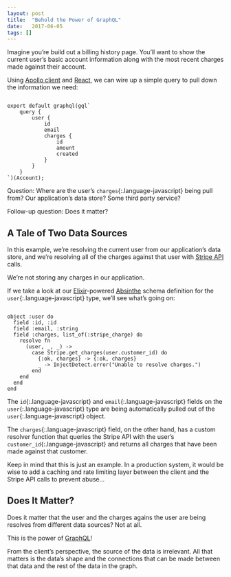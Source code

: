 ```yaml
---
layout: post
title:  "Behold the Power of GraphQL"
date:   2017-06-05
tags: []
---
```


Imagine you’re build out a billing history page. You’ll want to show the current user’s basic account information along with the most recent charges made against their account.

Using [Apollo client](http://dev.apollodata.com/) and [React](https://facebook.github.io/react/), we can wire up a simple query to pull down the information we need:

<pre class='language-javascript'><code class='language-javascript'>
export default graphql(gql`
    query {
        user {
            id
            email
            charges {
                id
                amount
                created
            }
        }
    }
`)(Account);
</code></pre>

Question: Where are the user’s `charges`{:.language-javascript} being pull from? Our application’s data store? Some third party service?

Follow-up question: Does it matter?

## A Tale of Two Data Sources

In this example, we’re resolving the current user from our application’s data store, and we’re resolving all of the charges against that user with [Stripe API](https://stripe.com/docs/api) calls.

We’re not storing any charges in our application.

If we take a look at our [Elixir](https://elixir-lang.org/)-powered [Absinthe](http://absinthe-graphql.org/) schema definition for the `user`{:.language-javascript} type, we’ll see what’s going on:

<pre class='language-elixir'><code class='language-elixir'>
object :user do
  field :id, :id
  field :email, :string
  field :charges, list_of(:stripe_charge) do
    resolve fn
      (user, _, _) ->
        case Stripe.get_charges(user.customer_id) do
          {:ok, charges} -> {:ok, charges}
          _ -> InjectDetect.error("Unable to resolve charges.")
        end
    end
  end
end
</code></pre>

The `id`{:.language-javascript} and `email`{:.language-javascript} fields on the `user`{:.language-javascript} type are being automatically pulled out of the `user`{:.language-javascript} object.

The `charges`{:.language-javascript} field, on the other hand, has a custom resolver function that queries the Stripe API with the user’s `customer_id`{:.language-javascript} and returns all charges that have been made against that customer.

Keep in mind that this is just an example. In a production system, it would be wise to add a caching and rate limiting layer between the client and the Stripe API calls to prevent abuse...

## Does It Matter?

Does it matter that the user and the charges agains the user are being resolves from different data sources? Not at all.

This is the power of [GraphQL](http://graphql.org/)!

From the client’s perspective, the source of the data is irrelevant. All that matters is the data’s shape and the connections that can be made between that data and the rest of the data in the graph.

